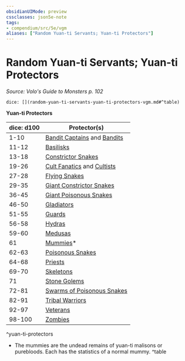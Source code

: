 ```yaml
---
obsidianUIMode: preview
cssclasses: json5e-note
tags:
- compendium/src/5e/vgm
aliases: ["Random Yuan-ti Servants; Yuan-ti Protectors"]
---
```

# Random Yuan-ti Servants; Yuan-ti Protectors
*Source: Volo's Guide to Monsters p. 102* 

`dice: [](random-yuan-ti-servants-yuan-ti-protectors-vgm.md#^table)`

**Yuan-ti Protectors**

| dice: d100 | Protector(s) |
|------------|--------------|
| 1-10 | [Bandit Captains](z_compendium/bestiary/humanoid/bandit-captain.md) and [Bandits](z_compendium/bestiary/humanoid/bandit.md) |
| 11-12 | [Basilisks](z_compendium/bestiary/monstrosity/basilisk.md) |
| 13-18 | [Constrictor Snakes](z_compendium/bestiary/beast/constrictor-snake.md) |
| 19-26 | [Cult Fanatics](z_compendium/bestiary/humanoid/cult-fanatic.md) and [Cultists](z_compendium/bestiary/humanoid/cultist.md) |
| 27-28 | [Flying Snakes](z_compendium/bestiary/beast/flying-snake.md) |
| 29-35 | [Giant Constrictor Snakes](z_compendium/bestiary/beast/giant-constrictor-snake.md) |
| 36-45 | [Giant Poisonous Snakes](z_compendium/bestiary/beast/giant-poisonous-snake.md) |
| 46-50 | [Gladiators](z_compendium/bestiary/humanoid/gladiator.md) |
| 51-55 | [Guards](z_compendium/bestiary/humanoid/guard.md) |
| 56-58 | [Hydras](z_compendium/bestiary/monstrosity/hydra.md) |
| 59-60 | [Medusas](z_compendium/bestiary/monstrosity/medusa.md) |
| 61 | [Mummies](z_compendium/bestiary/undead/mummy.md)* |
| 62-63 | [Poisonous Snakes](z_compendium/bestiary/beast/poisonous-snake.md) |
| 64-68 | [Priests](z_compendium/bestiary/humanoid/priest.md) |
| 69-70 | [Skeletons](z_compendium/bestiary/undead/skeleton.md) |
| 71 | [Stone Golems](z_compendium/bestiary/construct/stone-golem.md) |
| 72-81 | [Swarms of Poisonous Snakes](z_compendium/bestiary/beast/swarm-of-poisonous-snakes.md) |
| 82-91 | [Tribal Warriors](z_compendium/bestiary/humanoid/tribal-warrior.md) |
| 92-97 | [Veterans](z_compendium/bestiary/humanoid/veteran.md) |
| 98-100 | [Zombies](z_compendium/bestiary/undead/zombie.md) |
^yuan-ti-protectors

* The mummies are the undead remains of yuan-ti malisons or purebloods. Each has the statistics of a normal mummy.
^table